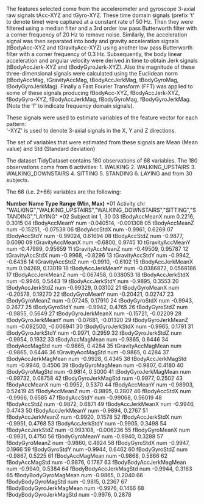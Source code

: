 The features selected come from the accelerometer and gyroscope 3-axial raw signals tAcc-XYZ and tGyro-XYZ.
These time domain signals (prefix 't' to denote time) were captured at a constant rate of 50 Hz.
Then they were filtered using a median filter and a 3rd order low pass Butterworth filter with a corner frequency of 20 Hz to remove noise.
Similarly, the acceleration signal was then separated into body and gravity acceleration signals (tBodyAcc-XYZ and tGravityAcc-XYZ) using another low pass Butterworth filter with a corner frequency of 0.3 Hz. 
Subsequently, the body linear acceleration and angular velocity were derived in time to obtain Jerk signals (tBodyAccJerk-XYZ and tBodyGyroJerk-XYZ).
Also the magnitude of these three-dimensional signals were calculated using the Euclidean norm (tBodyAccMag, tGravityAccMag, tBodyAccJerkMag, tBodyGyroMag, tBodyGyroJerkMag). 
Finally a Fast Fourier Transform (FFT) was applied to some of these signals producing fBodyAcc-XYZ, fBodyAccJerk-XYZ, fBodyGyro-XYZ, fBodyAccJerkMag, fBodyGyroMag, fBodyGyroJerkMag. (Note the 'f' to indicate frequency domain signals). 

These signals were used to estimate variables of the feature vector for each pattern:  
  '-XYZ' is used to denote 3-axial signals in the X, Y and Z directions.

The set of variables that were estimated from these signals are Mean (Mean value) and Std (Standard deviation)

The dataset TidyDataset contains 180 observations of 68 variables.
The 180 observations come
    from 6 activities:
        1. WALKING
        2. WALKING_UPSTAIRS
        3. WALKING_DOWNSTAIRS
        4. SITTING
        5. STANDING
        6. LAYING
    and from 30 subjects.

The 68 (i.e. 2+66) variables are the following:

**Number Name                   Type  Range (Min, Max)**
*01   Activity                 chr  "WALKING","WALKING_UPSTAIRS","WALKING_DOWNSTAIRS","SITTING","STANDING","LAYING"
*02   Subject                  int   1, 30
03   tBodyAccMeanX            num   0.2216, 0.3015
04   tBodyAccMeanY            num  -0.040514, -0.001308
05   tBodyAccMeanZ            num  -0.15251, -0.07538
06   tBodyAccStdX             num  -0.9961, 0.6269
07   tBodyAccStdY             num  -0.99024, 0.61694
08   tBodyAccStdZ             num  -0.9877, 0.6090
09   tGravityAccMeanX         num  -0.6800, 0.9745
10   tGravityAccMeanY         num  -0.47989, 0.95659
11   tGravityAccMeanZ         num  -0.49509, 0.95787
12   tGravityAccStdX          num  -0.9968, -0.8296
13   tGravityAccStdY          num  -0.9942, -0.6436
14   tGravityAccStdZ          num  -0.9910, -0.6102
15   tBodyAccJerkMeanX        num   0.04269, 0.13019
16   tBodyAccJerkMeanY        num  -0.0386872, 0.0568186
17   tBodyAccJerkMeanZ        num  -0.067458, 0.038053
18   tBodyAccJerkStdX         num  -0.9946, 0.5443
19   tBodyAccJerkStdY         num  -0.9895, 0.3553
20   tBodyAccJerkStdZ         num  -0.99329, 0.03102
21   tBodyGyroMeanX           num  -0.20578, 0.19270
22   tBodyGyroMeanY           num  -0.20421, 0.02747
23   tBodyGyroMeanZ           num  -0.07245, 0.17910
24   tBodyGyroStdX            num  -0.9943, 0.2677
25   tBodyGyroStdY            num  -0.9942, 0.4765
26   tBodyGyroStdZ            num  -0.9855, 0.5649
27   tBodyGyroJerkMeanX       num  -0.15721, -0.02209
28   tBodyGyroJerkMeanY       num  -0.07681, -0.01320
29   tBodyGyroJerkMeanZ       num  -0.092500, -0.006941
30   tBodyGyroJerkStdX        num  -0.9965, 0.1791
31   tBodyGyroJerkStdY        num  -0.9971, 0.2959
32   tBodyGyroJerkStdZ        num  -0.9954, 0.1932
33   tBodyAccMagMean          num  -0.9865, 0.6446
34   tBodyAccMagStd           num  -0.9865, 0.4284
35   tGravityAccMagMean       num  -0.9865, 0.6446
36   tGravityAccMagStd        num  -0.9865, 0.4284
37   tBodyAccJerkMagMean      num  -0.9928, 0.4345
38   tBodyAccJerkMagStd       num  -0.9946, 0.4506
39   tBodyGyroMagMean         num  -0.9807, 0.4180
40   tBodyGyroMagStd          num  -0.9814, 0.3000
41   tBodyGyroJerkMagMean     num  -0.99732, 0.08758
42   tBodyGyroJerkMagStd      num  -0.9977, 0.2502
43   fBodyAccMeanX            num  -0.9952, 0.5370
44   fBodyAccMeanY            num  -0.98903, 0.52419
45   fBodyAccMeanZ            num  -0.9895, 0.2807
46   fBodyAccStdX             num  -0.9966, 0.6585
47   fBodyAccStdY             num  -0.99068, 0.56019
48   fBodyAccStdZ             num  -0.9872, 0.6871
49   fBodyAccJerkMeanX        num  -0.9946, 0.4743
50   fBodyAccJerkMeanY        num  -0.9894, 0.2767
51   fBodyAccJerkMeanZ        num  -0.9920, 0.1578
52   fBodyAccJerkStdX         num  -0.9951, 0.4768
53   fBodyAccJerkStdY         num  -0.9905, 0.3498
54   fBodyAccJerkStdZ         num  -0.993108, -0.006236
55   fBodyGyroMeanX           num  -0.9931, 0.4750
56   fBodyGyroMeanY           num  -0.9940, 0.3288
57   fBodyGyroMeanZ           num  -0.9860, 0.4924
58   fBodyGyroStdX            num  -0.9947, 0.1966
59   fBodyGyroStdY            num  -0.9944, 0.6462
60   fBodyGyroStdZ            num  -0.9867, 0.5225
61   fBodyAccMagMean          num  -0.9868, 0.5866
62   fBodyAccMagStd           num  -0.9876, 0.1787
63   fBodyBodyAccJerkMagMean  num  -0.9940, 0.5384
64   fBodyBodyAccJerkMagStd   num  -0.9944, 0.3163
65   fBodyBodyGyroMagMean     num  -0.9865, 0.2040
66   fBodyBodyGyroMagStd      num  -0.9815, 0.2367
67   fBodyBodyGyroJerkMagMean num  -0.9976, 0.1466
68   fBodyBodyGyroJerkMagStd  num  -0.9976, 0.2878
